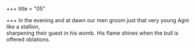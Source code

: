 +++
title = "05"

+++
In the evening and at dawn our men groom just that very young Agni  like a stallion,  
sharpening their guest in his womb. His flame shines when the bull is  offered oblations.  